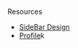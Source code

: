 Resources

- [SideBar Design](https://dribbble.com/shots/18901668-Admin-dashboard-analytics-UX)
- [Profile](https://dribbble.com/shots/21955011-Creatibot-AI-Copywriter-Dashboard-Profile-Page)k